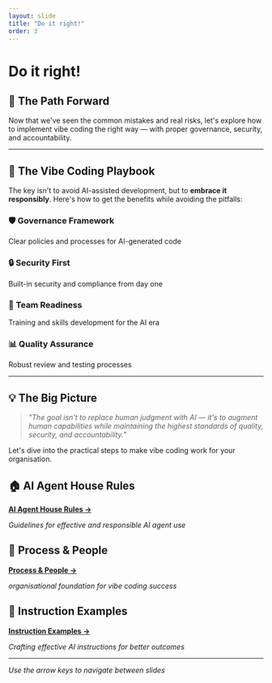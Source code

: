 ```yaml
---
layout: slide
title: "Do it right!"
order: 3
---
```


# Do it right!

## 🎯 The Path Forward

Now that we've seen the common mistakes and real risks, let's explore how to implement vibe coding the right way — with proper governance, security, and accountability.

---

## 🚀 The Vibe Coding Playbook

The key isn't to avoid AI-assisted development, but to **embrace it responsibly**. Here's how to get the benefits while avoiding the pitfalls:

<div class="solution-preview">
    <div class="solution-card">
        <h3>🛡️ Governance Framework</h3>
        <p>Clear policies and processes for AI-generated code</p>
    </div>
    <div class="solution-card">
        <h3>🔒 Security First</h3>
        <p>Built-in security and compliance from day one</p>
    </div>
    <div class="solution-card">
        <h3>👥 Team Readiness</h3>
        <p>Training and skills development for the AI era</p>
    </div>
    <div class="solution-card">
        <h3>📊 Quality Assurance</h3>
        <p>Robust review and testing processes</p>
    </div>
</div>

---

## 💡 The Big Picture

> *"The goal isn't to replace human judgment with AI — it's to augment human capabilities while maintaining the highest standards of quality, security, and accountability."*

Let's dive into the practical steps to make vibe coding work for your organisation.

## 🏠 AI Agent House Rules

[**AI Agent House Rules →**](03-1-ai-agent-house-rules.html)

*Guidelines for effective and responsible AI agent use*

## 🏢 Process & People

[**Process & People →**](03-2-process-people.html)

*organisational foundation for vibe coding success*

## 📝 Instruction Examples

[**Instruction Examples →**](03-3-instruction-examples.html)

*Crafting effective AI instructions for better outcomes*

---

*Use the arrow keys to navigate between slides*
